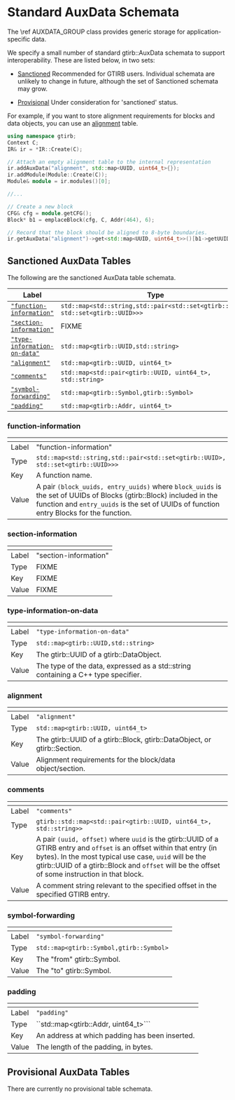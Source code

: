 Standard AuxData Schemata
=========================

The \ref AUXDATA_GROUP class provides generic storage for
application-specific data.

We specify a small number of standard gtirb::AuxData schemata to
support interoperability. These are listed below, in two sets:

- [Sanctioned](#sanctioned-auxdata-tables) Recommended for GTIRB
  users. Individual schemata are unlikely to change in future,
  although the set of Sanctioned schemata may grow.

- [Provisional](#provisional-auxdata-tables) Under consideration for
  'sanctioned' status.

For example, if you want to store alignment requirements for blocks
and data objects, you can use an [alignment](#alignment) table.

```c++
using namespace gtirb;
Context C;
IR& ir = *IR::Create(C);

// Attach an empty alignment table to the internal representation
ir.addAuxData("alignment", std::map<UUID, uint64_t>{});
ir.addModule(Module::Create(C));
Module& module = ir.modules()[0];

//...

// Create a new block
CFG& cfg = module.getCFG();
Block* b1 = emplaceBlock(cfg, C, Addr(464), 6);

// Record that the block should be aligned to 8-byte boundaries.
ir.getAuxData("alignment")->get<std::map<UUID, uint64_t>>()[b1->getUUID()] = 8;
```


## Sanctioned AuxData Tables

The following are the sanctioned AuxData table schemata.


| Label                            | Type                                                          |
|----------------------------------|---------------------------------------------------------------|
| [`"function-information"`](#function-information)         | ```std::map<std::string,std::pair<std::set<gtirb::UUID>, std::set<gtirb::UUID>>>``` |
| [`"section-information"`](#section-information)           | FIXME                                       |
| [`"type-information-on-data"`](#type-information-on-data) | ```std::map<gtirb::UUID,std::string>```     |
| [`"alignment"`](#alignment)                               | ```std::map<gtirb::UUID, uint64_t>```       |
| [`"comments"`](#comments)                                 | ```std::map<std::pair<gtirb::UUID, uint64_t>, std::string>``` |
| [`"symbol-forwarding"`](#symbol-forwarding)               | ```std::map<gtirb::Symbol,gtirb::Symbol>``` |
| [`"padding"`](#padding)                                   | ```std::map<gtirb::Addr, uint64_t>```       |


### function-information

| <!-- -->    | <!-- -->    |
|-------------|-------------|
| Label | "function-information"                                                                         |
| Type  | ```std::map<std::string,std::pair<std::set<gtirb::UUID>, std::set<gtirb::UUID>>>```            |
| Key   | A function name.                                                                               |
| Value | A pair `(block_uuids, entry_uuids)` where `block_uuids` is the set of UUIDs of Blocks (gtirb::Block) included in the function  and `entry_uuids` is the set of UUIDs of function entry Blocks for the function. |


### section-information

| <!-- -->    | <!-- -->    |
|-------------|-------------|
| Label | "section-information" |
| Type  | FIXME                 |
| Key   | FIXME                 |
| Value | FIXME                 |


### type-information-on-data

| <!-- -->    | <!-- -->    |
|-------------|-------------|
| Label | ```"type-information-on-data"```                                                  |
| Type  | ```std::map<gtirb::UUID,std::string>```                                           |
| Key   | The gtirb::UUID of a gtirb::DataObject.                                           |
| Value | The type of the data, expressed as a std::string containing a C++ type specifier. |


### alignment

| <!-- -->    | <!-- -->    |
|-------------|-------------|
| Label | ```"alignment"```                                                        |
| Type  | ```std::map<gtirb::UUID, uint64_t>```                                    |
| Key   | The gtirb::UUID of a gtirb::Block, gtirb::DataObject, or gtirb::Section. |
| Value | Alignment requirements for the block/data object/section.                |


### comments

| <!-- -->    | <!-- -->    |
|-------------|-------------|
| Label | ```"comments"```                                                                |
| Type  |  ```gtirb::std::map<std::pair<gtirb::UUID, uint64_t>, std::string>>```          |
| Key   | A pair `(uuid, offset)` where `uuid` is the gtirb::UUID of a GTIRB entry and `offset` is an offset within that entry (in bytes). In the most typical use case, `uuid` will be the gtirb::UUID of a gtirb::Block and `offset` will be the offset of some instruction in that block. |
| Value | A comment string relevant to the specified offset in the specified GTIRB entry. |


### symbol-forwarding

| <!-- -->    | <!-- -->    |
|-------------|-------------|
| Label | ```"symbol-forwarding"```                    |
| Type  |  ```std::map<gtirb::Symbol,gtirb::Symbol>``` |
| Key   | The "from" gtirb::Symbol.                    |
| Value | The "to" gtirb::Symbol.                      |


### padding

| <!-- -->    | <!-- -->    |
|-------------|-------------|
| Label  | ```"padding"```                                |
| Type   | ``std::map<gtirb::Addr, uint64_t>```           |
| Key    | An address at which padding has been inserted. |
| Value  | The length of the padding, in bytes.           |


## Provisional AuxData Tables

There are currently no provisional table schemata.
